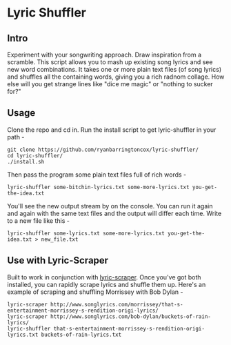 # Lyric Shuffler                                                                                                                                                                                
## Intro

Experiment with your songwriting approach.  Draw inspiration from a scramble.  This script allows you to mash up existing song lyrics and see new word combinations.  It takes one or more plain text files (of song lyrics) and shuffles all the containing words, giving you a rich radnom collage.  How else will you get strange lines like "dice me magic" or "nothing to sucker for?"

## Usage

Clone the repo and cd in.  Run the install script to get lyric-shuffler in your path -

    git clone https://github.com/ryanbarringtoncox/lyric-shuffler/
    cd lyric-shuffler/
    ./install.sh

Then pass the program some plain text files full of rich words - 

    lyric-shuffler some-bitchin-lyrics.txt some-more-lyrics.txt you-get-the-idea.txt

You'll see the new output stream by on the console.  You can run it again and again with the same text files and the output will differ each time.  Write to a new file like this -

    lyric-shuffler some-lyrics.txt some-more-lyrics.txt you-get-the-idea.txt > new_file.txt

## Use with Lyric-Scraper

Built to work in conjunction with [lyric-scraper](https://github.com/ryanbarringtoncox/lyric-scraper).  Once you've got both installed, you can rapidly scrape lyrics and shuffle them up.  Here's an example of scraping and shuffling Morrissey with Bob Dylan -

    lyric-scraper http://www.songlyrics.com/morrissey/that-s-entertainment-morrissey-s-rendition-origi-lyrics/
    lyric-scraper http://www.songlyrics.com/bob-dylan/buckets-of-rain-lyrics/
    lyric-shuffler that-s-entertainment-morrissey-s-rendition-origi-lyrics.txt buckets-of-rain-lyrics.txt
